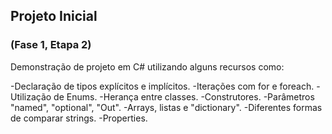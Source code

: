 ## Projeto Inicial
### (Fase 1, Etapa 2)

Demonstração de projeto em C# utilizando alguns recursos como:

-Declaração de tipos explícitos e implícitos.
-Iterações com for e foreach.
-Utilização de Enums.
-Herança entre classes.
-Construtores.
-Parâmetros "named", "optional", "Out".
-Arrays, listas e "dictionary".
-Diferentes formas de comparar strings.
-Properties.